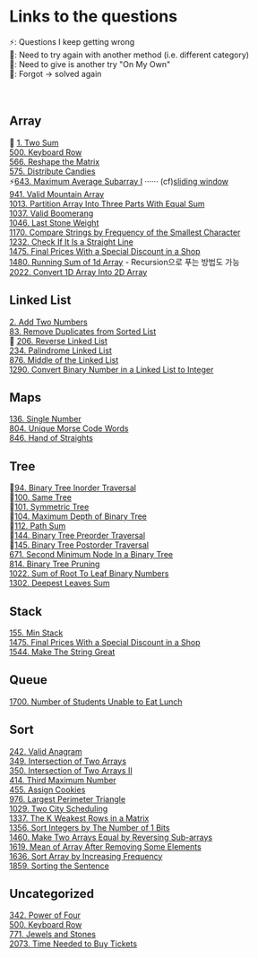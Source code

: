 # Links to the questions
⚡️: Questions I keep getting wrong <br/>
👀: Need to try again with another method (i.e. different category) <br/>
🥊: Need to give is another try "On My Own" <br/>
🥺: Forgot -> solved again
<br/><br/><br/>

## Array
👀 [1. Two Sum](https://leetcode.com/problems/two-sum/) <br/>
[500. Keyboard Row](https://leetcode.com/problems/keyboard-row/) <br/>
[566. Reshape the Matrix](https://leetcode.com/problems/reshape-the-matrix/) <br/>
[575. Distribute Candies](https://leetcode.com/problems/distribute-candies/) <br/>
⚡️[643. Maximum Average Subarray I](https://leetcode.com/problems/maximum-average-subarray-i/) ······ (cf)[sliding window](https://leetcode.com/tag/sliding-window/) <br/>
[941. Valid Mountain Array](https://leetcode.com/problems/valid-mountain-array/) <br/>
[1013. Partition Array Into Three Parts With Equal Sum](https://leetcode.com/problems/partition-array-into-three-parts-with-equal-sum/) <br/>
[1037. Valid Boomerang](https://leetcode.com/problems/valid-boomerang/) <br/>
[1046. Last Stone Weight](https://leetcode.com/problems/last-stone-weight/) <br/>
[1170. Compare Strings by Frequency of the Smallest Character](https://leetcode.com/problems/compare-strings-by-frequency-of-the-smallest-character/) <br/>
[1232. Check If It Is a Straight Line](https://leetcode.com/problems/check-if-it-is-a-straight-line/) <br/>
[1475. Final Prices With a Special Discount in a Shop](https://leetcode.com/problems/final-prices-with-a-special-discount-in-a-shop/) <br/>
[1480. Running Sum of 1d Array](https://leetcode.com/problems/running-sum-of-1d-array/)  -  Recursion으로 푸는 방법도 가능 <br/>
[2022. Convert 1D Array Into 2D Array](https://leetcode.com/problems/convert-1d-array-into-2d-array/) <br/>

## Linked List
[2. Add Two Numbers](https://leetcode.com/problems/add-two-numbers/) <br/>
[83. Remove Duplicates from Sorted List](https://leetcode.com/problems/remove-duplicates-from-sorted-list/) <br/>
🥊 [206. Reverse Linked List](https://leetcode.com/problems/reverse-linked-list/) <br/>
[234. Palindrome Linked List](https://leetcode.com/problems/palindrome-linked-list/) <br/>
[876. Middle of the Linked List](https://leetcode.com/problems/middle-of-the-linked-list/) <br/>
[1290. Convert Binary Number in a Linked List to Integer](https://leetcode.com/problems/convert-binary-number-in-a-linked-list-to-integer/) <br/>

## Maps
[136. Single Number](https://leetcode.com/problems/single-number/) <br/>
[804. Unique Morse Code Words](https://leetcode.com/problems/unique-morse-code-words/) <br/>
[846. Hand of Straights](https://leetcode.com/problems/hand-of-straights/) <br/>

## Tree
🥺[94. Binary Tree Inorder Traversal](https://leetcode.com/problems/binary-tree-inorder-traversal/) <br/>
🥺[100. Same Tree](https://leetcode.com/problems/same-tree) <br/>
🥺[101. Symmetric Tree](https://leetcode.com/problems/symmetric-tree) <br/>
🥺[104. Maximum Depth of Binary Tree](https://leetcode.com/problems/maximum-depth-of-binary-tree) <br/>
🥺[112. Path Sum](https://leetcode.com/problems/path-sum) <br/>
🥺[144. Binary Tree Preorder Traversal](https://leetcode.com/problems/binary-tree-preorder-traversal) <br/>
🥺[145. Binary Tree Postorder Traversal](https://leetcode.com/problems/binary-tree-postorder-traversal) <br/>
[671. Second Minimum Node In a Binary Tree](https://leetcode.com/problems/second-minimum-node-in-a-binary-tree/) <br/>
[814. Binary Tree Pruning](https://leetcode.com/problems/binary-tree-pruning/) <br/>
[1022. Sum of Root To Leaf Binary Numbers](https://leetcode.com/problems/sum-of-root-to-leaf-binary-numbers) <br/>
[1302. Deepest Leaves Sum](https://leetcode.com/problems/deepest-leaves-sum/) <br/>

## Stack
[155. Min Stack](https://leetcode.com/problems/min-stack/) <br/>
[1475. Final Prices With a Special Discount in a Shop](https://leetcode.com/problems/final-prices-with-a-special-discount-in-a-shop/) <br/>
[1544. Make The String Great](https://leetcode.com/problems/make-the-string-great/) <br/>

## Queue
[1700. Number of Students Unable to Eat Lunch](https://leetcode.com/problems/number-of-students-unable-to-eat-lunch/) <br/>

## Sort
[242. Valid Anagram](https://leetcode.com/problems/valid-anagram/) <br/>
[349. Intersection of Two Arrays](https://leetcode.com/problems/intersection-of-two-arrays/) <br/>
[350. Intersection of Two Arrays II](https://leetcode.com/problems/intersection-of-two-arrays-ii/) <br/>
[414. Third Maximum Number](https://leetcode.com/problems/third-maximum-number/) <br/>
[455. Assign Cookies](https://leetcode.com/problems/assign-cookies/) <br/>
[976. Largest Perimeter Triangle](https://leetcode.com/problems/largest-perimeter-triangle/) <br/>
[1029. Two City Scheduling](https://leetcode.com/problems/two-city-scheduling/) <br/>
[1337. The K Weakest Rows in a Matrix](https://leetcode.com/problems/the-k-weakest-rows-in-a-matrix/) <br/>
[1356. Sort Integers by The Number of 1 Bits](https://leetcode.com/problems/sort-integers-by-the-number-of-1-bits/) <br/>
[1460. Make Two Arrays Equal by Reversing Sub-arrays](https://leetcode.com/problems/make-two-arrays-equal-by-reversing-sub-arrays/) <br/>
[1619. Mean of Array After Removing Some Elements](https://leetcode.com/problems/mean-of-array-after-removing-some-elements/) <br/>
[1636. Sort Array by Increasing Frequency](https://leetcode.com/problems/sort-array-by-increasing-frequency/) <br/>
[1859. Sorting the Sentence](https://leetcode.com/problems/sorting-the-sentence/) <br/>

## Uncategorized
[342. Power of Four](https://leetcode.com/problems/power-of-four/) <br/>
[500. Keyboard Row](https://leetcode.com/problems/keyboard-row/) <br/>
[771. Jewels and Stones](https://leetcode.com/problems/jewels-and-stones/) <br/>
[2073. Time Needed to Buy Tickets](https://leetcode.com/problems/time-needed-to-buy-tickets/) <br/>
